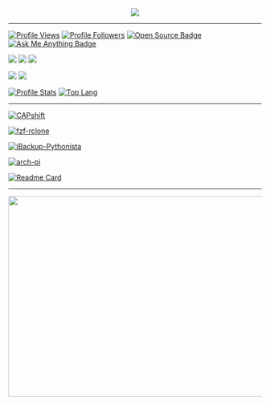 <div align="center">
	<a href="https://github.com/ConnerWill">
		<img align="center" src="https://bingimages.herokuapp.com/unsplash2" />
	</a>
</div>

---

[![Profile Views](http://views.whatilearened.today/views/github/ConnerWill/views.svg)](https://github.com/ConnerWill)
[![Profile Followers](https://img.shields.io/github/followers/ConnerWill?color=#4CC61E)](https://github.com/ConnerWill)
[![Open Source Badge](https://badges.frapsoft.com/os/v2/open-source.svg)](https://github.com/ConnerWill)
[![Ask Me Anything Badge](https://img.shields.io/badge/Askme-anything-1abc9c.svg)](https://github.com/ConnerWill)


![](https://img.shields.io/badge/OS-Linux-informational?style=flat&logo=linux&logoColor=white&color=BE91F1)
![](https://img.shields.io/badge/Code-Python-informational?style=flat&logo=python&logoColor=white&color=BE91F1)
![](https://img.shields.io/badge/Shell-Bash-informational?style=flat&logo=gnu-bash&logoColor=white&color=BE91F1)

![](https://img.shields.io/badge/Tools-Docker-informational?style=flat&logo=docker&logoColor=white&color=BE91F1)
![](https://img.shields.io/badge/Tools-Kubernetes-informational?style=flat&logo=kubernetes&logoColor=white&color=BE91F1)


[![Profile Stats](https://github-readme-stats.vercel.app/api?username=ConnerWill&&show_icons=true&theme=tokyonight&line_height=27&v=5)](https://github.com/ConnerWill)
[![Top Lang](https://github-readme-stats.vercel.app/api/top-langs/?username=ConnerWill&langs_count=10&theme=tokyonight&hide=)](https://github.com/ConnerWill)

---


[![CAPshift](https://github-readme-stats.vercel.app/api/pin/?username=connerwill&repo=CAPshift&theme=tokyonight)](https://github.com/connerwill/capshift)
	
[![fzf-rclone](https://github-readme-stats.vercel.app/api/pin/?username=connerwill&repo=fzf-rclone&theme=tokyonight)](https://github.com/connerwill/fzf-rclone)
	
[![iBackup-Pythonista](https://github-readme-stats.vercel.app/api/pin/?username=connerwill&repo=iBackup-Pythonista&theme=tokyonight)](https://github.com/connerwill/iBackup-Pythonista)
	
[![arch-pi](https://github-readme-stats.vercel.app/api/pin/?username=connerwill&repo=CAPshift&theme=tokyonight)](https://github.com/connerwill/arch-pi)

[![Readme Card](https://github-readme-stats.vercel.app/api/pin/?username=connerwill&repo=CAPshift&theme=tokyonight)](https://github.com/ConnerWill)




	  
---

<div align="center">
    	<img src="https://bingimages.herokuapp.com/unsplash1" width="800" height="400">
</div>



